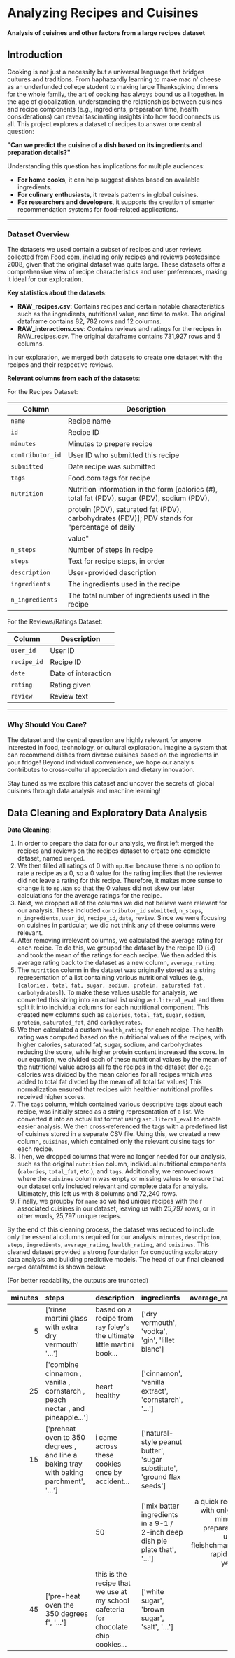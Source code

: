 # Analyzing Recipes and Cuisines 
#### Analysis of cuisines and other factors from a large recipes dataset


## Introduction

Cooking is not just a necessity but a universal language that bridges cultures and traditions. From haphazardly learning to make mac n' cheese as an underfunded college student to making large Thanksgiving dinners for the whole family, the art of cooking has always bound us all together. In the age of globalization, understanding the relationships between cuisines and recipe components (e.g., ingredients, preparation time, health considerations) can reveal fascinating insights into how food connects us all. This project explores a dataset of recipes to answer one central question:

**"Can we predict the cuisine of a dish based on its ingredients and preparation details?"**

Understanding this question has implications for multiple audiences:
- **For home cooks**, it can help suggest dishes based on available ingredients.
- **For culinary enthusiasts**, it reveals patterns in global cuisines.
- **For researchers and developers**, it supports the creation of smarter recommendation systems for food-related applications.

---

### Dataset Overview

The datasets we used contain a subset of recipes and user reviews collected from Food.com, including only recipes and reviews postedsince 2008, given that the original dataset was quite large. These datasets offer a comprehensive view of recipe characteristics and user preferences, making it ideal for our exploration.  

**Key statistics about the datasets**:  
- **RAW_recipes.csv**: Contains recipes and certain notable characteristics such as the ingredients, nutritional value, and time to make. The original dataframe contains 82, 782 rows and 12 columns.
- **RAW_interactions.csv**: Contains reviews and ratings for the recipes in RAW_recipes.csv. The original dataframe contains 731,927 rows and 5 columns. 

In our exploration, we merged both datasets to create one dataset with the recipes and their respective reviews.

**Relevant columns from each of the datasets**:

For the Recipes Dataset:

| Column           | Description                                                                                       |
|------------------|---------------------------------------------------------------------------------------------------|
| `name`           | Recipe name                                                                                      |
| `id`             | Recipe ID                                                                                        |
| `minutes`        | Minutes to prepare recipe                                                                        |
| `contributor_id` | User ID who submitted this recipe                                                                |
| `submitted`      | Date recipe was submitted                                                                        |
| `tags`           | Food.com tags for recipe                                                                         |
| `nutrition`      | Nutrition information in the form [calories (#), total fat (PDV), sugar (PDV), sodium (PDV),     |
|                  | protein (PDV), saturated fat (PDV), carbohydrates (PDV)]; PDV stands for "percentage of daily    |
|                  | value"                                                                                           |
| `n_steps`        | Number of steps in recipe                                                                        |
| `steps`          | Text for recipe steps, in order                                                                  |
| `description`    | User-provided description                                                                        |
| `ingredients`    | The ingredients used in the recipe                                                               |
| `n_ingredients`  | The total number of ingredients used in the recipe                                               |

For the Reviews/Ratings Dataset:

| Column       | Description           |
|--------------|-----------------------|
| `user_id`    | User ID               |
| `recipe_id`  | Recipe ID             |
| `date`       | Date of interaction   |
| `rating`     | Rating given          |
| `review`     | Review text           |

---

### Why Should You Care?

The dataset and the central question are highly relevant for anyone interested in food, technology, or cultural exploration. Imagine a system that can recommend dishes from diverse cuisines based on the ingredients in your fridge! Beyond individual convenience, we hope our analyis contributes to cross-cultural appreciation and dietary innovation.

Stay tuned as we explore this dataset and uncover the secrets of global cuisines through data analysis and machine learning!


## Data Cleaning and Exploratory Data Analysis

**Data Cleaning**:  

1. In order to prepare the data for our analysis, we first left merged the recipes and reviews on the recipes dataset to create one complete dataset, named `merged`. 
2. We then filled all ratings of 0 with `np.Nan` because there is no option to rate a recipe as a 0, so a 0 value for the rating implies that the reviewer did not leave a rating for this recipe. Therefore, it makes more sense to change it to `np.Nan` so that the 0 values did not skew our later calculations for the average ratings for the recipe.
3. Next, we dropped all of the columns we did not believe were relevant for our analysis. These included `contributor_id` `submitted`, `n_steps`, `n_ingredients`, `user_id`, `recipe_id`, `date`, `review`. Since we were focusing on cuisines in particular, we did not think any of these columns were relevant. 
4. After removing irrelevant columns, we calculated the average rating for each recipe. To do this, we grouped the dataset by the recipe ID (`id`) and took the mean of the ratings for each recipe. We then added this average rating back to the dataset as a new column, `average_rating`.
5. The `nutrition` column in the dataset was originally stored as a string representation of a list containing various nutritional values (e.g., `[calories, total fat, sugar, sodium, protein, saturated fat, carbohydrates]`). To make these values usable for analysis, we converted this string into an actual list using `ast.literal_eval` and then split it into individual columns for each nutritional component. This created new columns such as `calories`, `total_fat`, `sugar`, `sodium`, `protein`, `saturated_fat`, and `carbohydrates`.
6. We then calculated a custom `health_rating` for each recipe. The health rating was computed based on the nutritional values of the recipes, with higher calories, saturated fat, sugar, sodium, and carbohydrates reducing the score, while higher protein content increased the score. In our equation, we divided each of these nutritional values by the mean of the nutritional value across all fo the recipes in the dataset (for e.g: calories was divided by the mean calories for all recipes which was added to total fat divded by the mean of all total fat values) This normalization ensured that recipes with healthier nutritional profiles received higher scores.
7. The `tags` column, which contained various descriptive tags about each recipe, was initially stored as a string representation of a list. We converted it into an actual list format using `ast.literal_eval` to enable easier analysis. We then cross-referenced the tags with a predefined list of cuisines stored in a separate CSV file. Using this, we created a new column, `cuisines`, which contained only the relevant cuisine tags for each recipe.
8. Then, we dropped columns that were no longer needed for our analysis, such as the original `nutrition` column, individual nutritional components (`calories`, `total_fat`, etc.), and `tags`. Additionally, we removed rows where the `cuisines` column was empty or missing values to ensure that our dataset only included relevant and complete data for analysis. Ultimately, this left us with 8 columns and 72,240 rows. 
9. Finally, we groupby for `name` so we had unique recipes with their associated cuisines in our dataset, leaving us with 25,797 rows, or in other words, 25,797 unique recipes.

By the end of this cleaning process, the dataset was reduced to include only the essential columns required for our analysis: `minutes`, `description`, `steps`, `ingredients`, `average_rating`, `health_rating`, and `cuisines`. This cleaned dataset provided a strong foundation for conducting exploratory data analysis and building predictive models. The head of our final cleaned `merged` dataframe is shown below:

(For better readability, the outputs are truncated)

|   minutes | steps                                                                                                                                                                                                                                                                                                                                                                                                                                                                                                                                                                                                                                                                                                                                                                                                                              | description                                                                                                                                                                                                                                                                                                                                                                                      | ingredients                                                                                                                                                                                                                      |   average_rating |   health_rating | cuisines                            |
|----------:|:-----------------------------------------------------------------------------------------------------------------------------------------------------------------------------------------------------------------------------------------------------------------------------------------------------------------------------------------------------------------------------------------------------------------------------------------------------------------------------------------------------------------------------------------------------------------------------------------------------------------------------------------------------------------------------------------------------------------------------------------------------------------------------------------------------------------------------------|:-------------------------------------------------------------------------------------------------------------------------------------------------------------------------------------------------------------------------------------------------------------------------------------------------------------------------------------------------------------------------------------------------|:---------------------------------------------------------------------------------------------------------------------------------------------------------------------------------------------------------------------------------|-----------------:|----------------:|:------------------------------------|
|         5 | ['rinse martini glass with extra dry vermouth' '...']                                                                                                                                                                                                                                                                                                                                                                                                                                                                                                                                                                                                                                         | based on a recipe from ray foley's the ultimate little martini book...                                                                                                                                                                                                                                                                                        | ['dry vermouth', 'vodka', 'gin', 'lillet blanc']                                                                                                                                                                                 |                5 |         9.64705 | ['european']                        |
|        25 | ['combine cinnamon , vanilla , cornstarch , peach nectar , and pineapple...']                                                                                   | heart healthy                                                                                                                                                                                                                                                                                                                                                                                    | ['cinnamon', 'vanilla extract', 'cornstarch', '...'] |                4 |         6.31694 | ['african']                         |
|        15 | ['preheat oven to 350 degrees , and line a baking tray with baking parchment', '...']                                                                                                                                                                                                                                                                                                                                                                                                                                                                                                                        | i came across these cookies once by accident... | ['natural-style peanut butter', 'sugar substitute', 'ground flax seeds']                                                                                                                                                         |                2 |         6.71192 | ['canadian']                        |
|           |                                                                                                                                                                                                                                                                                                                                                                                                                                                                                                                                                                                                                                                                                                                                                                                                                 |        50 | ['mix batter ingredients in a 9-1 / 2-inch deep dish pie plate that', '...']                                                                                                                                                                                                                                                                                                                                                                                                                                  | a quick recipe with only 20 minutes preparation using fleishchmann's rapid rise yeast!                                                                                                                                                                                                                                                                                                           | ['cooking spray', 'all-purpose flour', 'fast rising yeast', '...']                                      |                5 |         7.94085 | ['european', 'american', 'italian'] |
|        45 | ['pre-heat oven the 350 degrees f', '...'] | this is the recipe that we use at my school cafeteria for chocolate chip cookies...                                                                                                                                                           | ['white sugar', 'brown sugar', 'salt', '...']                                                                      |                5 |         1.53134 | ['canadian']                        |

